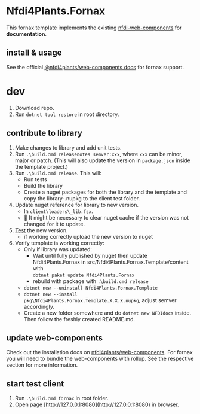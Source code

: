 # Nfdi4Plants.Fornax

This fornax template implements the existing [nfdi-web-components](https://github.com/nfdi4plants/web-components) for **documentation**.

## install & usage

See the official [@nfdi4plants/web-components docs](https://nfdi4plants.github.io/web-components-docs/docs/SupportedStaticSiteGenerators#Fornax.html) for fornax support.

# dev

1. Download repo.
2. Run `dotnet tool restore` in root directory.

## contribute to library

1. Make changes to library and add unit tests.
2. Run `.\build.cmd releasenotes semver:xxx`, where `xxx` can be minor, major or patch. (This will also update the version in `package.json` inside the template project.)
3. Run `.\build.cmd release`. This will:
    - Run tests
    - Build the library
    - Create a nuget packages for both the library and the template and copy the library-.nupkg to the client test folder.
4. Update nuget reference for library to new version.
    - In `client\loaders\_lib.fsx`.
    - 👀 It might be necessary to clear nuget cache if the version was not changed for it to update.
5. [Test](##start-test-client) the new version.
    - if working correctly upload the new version to nuget
6. Verify template is working correctly:
    - Only if library was updated:
        - Wait until fully published by nuget then update Nfdi4Plants.Fornax in src/Nfdi4Plants.Fornax.Template/content with     
        `dotnet paket update Nfdi4Plants.Fornax`
        - rebuild with package with `.\build.cmd release`
    - `dotnet new --uninstall Nfdi4Plants.Fornax.Template`
    - `dotnet new --install pkg\Nfdi4Plants.Fornax.Template.X.X.X.nupkg`, adjust semver accordingly.
    - Create a new folder somewhere and do `dotnet new NFDIdocs` inside. Then follow the freshly created README.md.

## update web-components

Check out the installation docs on [nfdi4plants/web-components](https://github.com/nfdi4plants/web-components#installation). For fornax you will need to bundle the web-components with rollup. See the respective section for more information.

## start test client

1. Run `.\build.cmd fornax` in root folder.
2. Open page [http://127.0.0.1:8080](http://127.0.0.1:8080) in browser.
